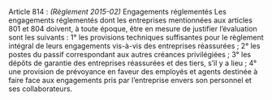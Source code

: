 Article 814 : _(Règlement 2015-02)_ Engagements réglementés
Les engagements réglementés dont les entreprises mentionnées aux articles 801 et 804 doivent, à toute époque, être en mesure de justifier l’évaluation sont les suivants :
1° les provisions techniques suffisantes pour le règlement intégral de leurs engagements vis-à-vis des entreprises réassurées ;
2° les postes du passif correspondant aux autres créances privilégiées ;
3° les dépôts de garantie des entreprises réassurées et des tiers, s’il y a lieu ;
4° une provision de prévoyance en faveur des employés et agents destinée à faire face aux engagements pris par l’entreprise envers son personnel et ses collaborateurs.